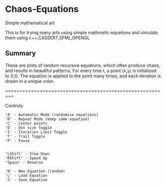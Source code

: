 # Chaos-Equations

Simple mathematical art

This is for trying many arts using simple mathmatic equations and simulate them using c++,CASSERT,SFML,OPENGL

## Summary

These are plots of random recursive equations, which
often produce chaos, and results in beautiful patterns.
For every time t, a point (x,y) is initialized to (t,t).
The equation is applied to the point many times, and each
iteration is drawn in a unique color.

=========================================================

Controls:

    'A' - Automatic Mode (randomize equations)
    'R' - Repeat Mode (keep same equation)
    'C' - Center points
    'D' - Dot size Toggle
    'I' - Iteration Limit Toggle
    'T' - Trail Toggle
    'P' - Pause


    'LShift' - Slow Down
    'RShift' - Speed Up
    'Space' - Reverse

    'N' - New Equation (random)
    'L' - Load Equation
    'S' - Save Equation
